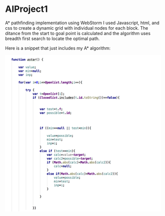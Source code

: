 # AIProject1

A* pathfinding implementation using WebStorm I used Javascript, html, and css to create a dynamic grid with individual nodes for each block. The ditance from the start to goal point is calculated and the algorithm uses breadth first search to locate the optimal path. 

Here is a snippet that just includes my A* algorithm:

![myimage-alt-tag=200](https://github.com/jm5967a/AIProject1/blob/master/Screen%20Shot%202016-10-24%20at%206.55.06%20PM.png)

